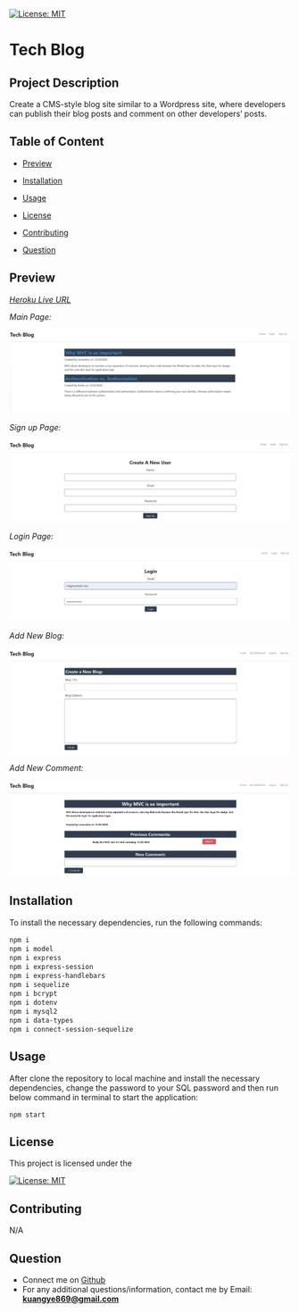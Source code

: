 [![License: MIT](https://img.shields.io/badge/License-MIT-yellow.svg)](https://opensource.org/licenses/MIT)

# Tech Blog

## Project Description
Create a CMS-style blog site similar to a Wordpress site, where developers can publish their blog posts and comment on other developers’ posts.

## Table of Content

* [Preview](#preview)

* [Installation](#installation)

* [Usage](#usage)

* [License](#license)

* [Contributing](#contributing)

* [Question](#question)

## Preview

[*Heroku Live URL*](https://git.heroku.com/tech-blog-ykuang.git)

*Main Page:*

![MAIN PAGE](/public/image/Main.jpg)

*Sign up Page:*

![SIGN UP PAGE](/public/image/Signup.jpg)

*Login Page:*

![LOGIN PAGE](/public/image/Login.jpg)

*Add New Blog:*

![ADD NEW BLOG](/public/image/Add_New_Blog.jpg)

*Add New Comment:*

![ADD NEW COMMENT](/public/image/Add_Comment.jpg)

## Installation
To install the necessary dependencies, run the following commands:

```
npm i
npm i model
npm i express
npm i express-session
npm i express-handlebars
npm i sequelize
npm i bcrypt
npm i dotenv
npm i mysql2
npm i data-types
npm i connect-session-sequelize

```

## Usage
After clone the repository to local machine and install the necessary dependencies, change the password to your SQL password and then run below command in terminal to start the application:
```
npm start
```

## License
This project is licensed under the 

[![License: MIT](https://img.shields.io/badge/License-MIT-yellow.svg)](https://opensource.org/licenses/MIT)

## Contributing
N/A
  
## Question
* Connect me on [Github](https://github.com/ykuang321)
* For any additional questions/information, contact me by Email: **kuangye869@gmail.com**
